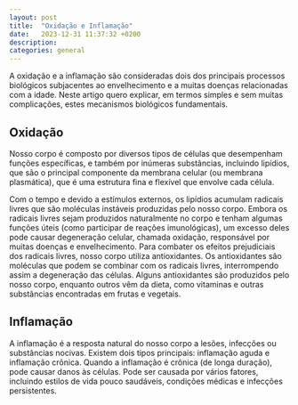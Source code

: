```yaml
---
layout: post
title:  "Oxidação e Inflamação"
date:   2023-12-31 11:37:32 +0200
description: 
categories: general
---
```

A oxidação e a inflamação são consideradas dois dos principais processos biológicos subjacentes ao envelhecimento e a 
muitas doenças relacionadas com a idade. Neste artigo quero explicar, em termos simples e sem muitas complicações, 
estes mecanismos biológicos fundamentais.

## Oxidação
Nosso corpo é composto por diversos tipos de células que desempenham funções específicas, e também por inúmeras substâncias, incluindo 
lipídios, que são o principal componente da membrana celular (ou membrana plasmática), que é uma estrutura fina e flexível 
que envolve cada célula.

Com o tempo e devido a estímulos externos, os lipídios acumulam radicais livres que são moléculas instáveis 
produzidas pelo nosso corpo.
Embora os radicais livres sejam produzidos naturalmente no corpo e tenham algumas funções úteis (como participar de
reações imunológicas), um excesso deles pode causar degeneração celular, chamada oxidação, responsável por muitas 
doenças e envelhecimento.
Para combater os efeitos prejudiciais dos radicais livres, nosso corpo utiliza antioxidantes. Os antioxidantes são moléculas que podem se combinar com os radicais livres, interrompendo assim a degeneração das células. Alguns antioxidantes são produzidos pelo nosso corpo, enquanto outros vêm da dieta, como vitaminas e outras substâncias encontradas em frutas e vegetais.

## Inflamação
A inflamação é a resposta natural do nosso corpo a lesões, infecções ou substâncias nocivas. 
Existem dois tipos principais: inflamação aguda e inflamação crônica.  Quando a inflamação é crônica 
(de longa duração), pode causar danos às células.
Pode ser causada por vários fatores, incluindo estilos de vida pouco saudáveis, condições médicas e infecções persistentes.
